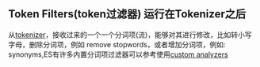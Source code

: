 ## Token Filters(token过滤器) 运行在Tokenizer之后
从[tokenizer](https://www.elastic.co/guide/en/elasticsearch/reference/current/analysis-tokenizers.html)，接收过来的一个一个分词项(流)，能够对其进行修改，比如转小写字母，删除分词项，例如 remove stopwords，或者增加分词项，例如: synonyms,ES有许多内置分词项过滤器可以参考使用[custom analyzers](https://www.elastic.co/guide/en/elasticsearch/reference/current/analysis-custom-analyzer.html)
